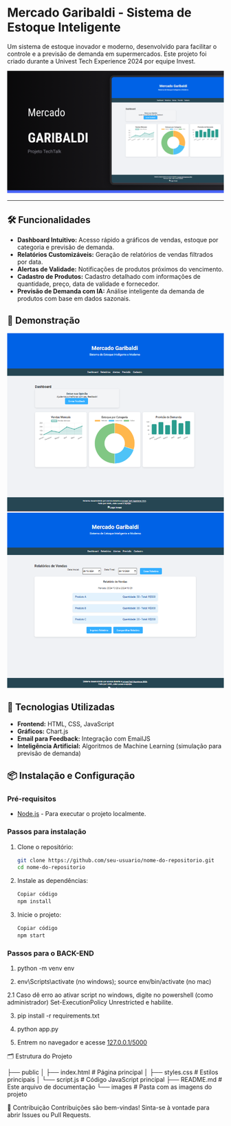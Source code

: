# Mercado Garibaldi - Sistema de Estoque Inteligente

Um sistema de estoque inovador e moderno, desenvolvido para facilitar o controle e a previsão de demanda em supermercados. Este projeto foi criado durante a Univest Tech Experience 2024 por equipe Invest.

![Demonstração do Protótipo](./path/to/screenshot.png) <!-- Substitua pelo caminho da sua imagem -->

---

## 🛠️ Funcionalidades

- **Dashboard Intuitivo:** Acesso rápido a gráficos de vendas, estoque por categoria e previsão de demanda.
- **Relatórios Customizáveis:** Geração de relatórios de vendas filtrados por data.
- **Alertas de Validade:** Notificações de produtos próximos do vencimento.
- **Cadastro de Produtos:** Cadastro detalhado com informações de quantidade, preço, data de validade e fornecedor.
- **Previsão de Demanda com IA:** Análise inteligente da demanda de produtos com base em dados sazonais.

## 📸 Demonstração

<!-- Coloque aqui as capturas de tela ou GIFs demonstrando as funcionalidades do site -->
![Dashboard do Sistema](./path/to/dashboard_screenshot.png)
![Relatório de Vendas](./path/to/report_screenshot.png)

## 🚀 Tecnologias Utilizadas

- **Frontend:** HTML, CSS, JavaScript
- **Gráficos:** Chart.js
- **Email para Feedback:** Integração com EmailJS
- **Inteligência Artificial:** Algoritmos de Machine Learning (simulação para previsão de demanda)

## 📦 Instalação e Configuração

### Pré-requisitos
- [Node.js](https://nodejs.org/) - Para executar o projeto localmente.

### Passos para instalação
1. Clone o repositório:
   ```bash
   git clone https://github.com/seu-usuario/nome-do-repositorio.git
   cd nome-do-repositorio

2. Instale as dependências:
   ```bash
   Copiar código
   npm install
3. Inicie o projeto:
    ```bash
   Copiar código
   npm start

### Passos para o BACK-END

1. python -m venv env

2. env\Scripts\activate (no windows); source env/bin/activate (no mac)

2.1 Caso dê erro ao ativar script no windows, digite no powershell (como administrador) Set-ExecutionPolicy Unrestricted e habilite.

3. pip install -r requirements.txt

4. python app.py

5. Entrem no navegador e acesse [127.0.0.1/5000](http://127.0.0.1:5000/)
   

🗂 Estrutura do Projeto


├── public
│   ├── index.html        # Página principal
│   ├── styles.css        # Estilos principais
│   └── script.js         # Código JavaScript principal
├── README.md             # Este arquivo de documentação
└── images                # Pasta com as imagens do projeto

🤝 Contribuição
Contribuições são bem-vindas! Sinta-se à vontade para abrir Issues ou Pull Requests.

